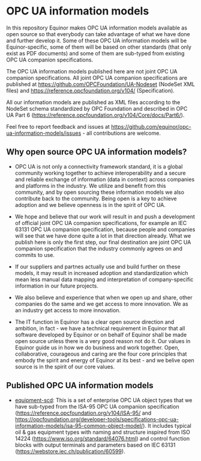 # OPC UA information models

In this repository Equinor makes OPC UA information models available as open source so that everybody can take advantage of what we have done and further develop it. Some of these OPC UA information models will be Equinor-specific, some of them will be based on other standards (that only exist as PDF documents) and some of them are sub-typed from existing OPC UA companion specifications. 

The OPC UA information models published here are not joint OPC UA companion specifications. All joint OPC UA companion specifications are published at https://github.com/OPCFoundation/UA-Nodeset (NodeSet XML files) and https://reference.opcfoundation.org/v104/ (Specification).

All our information models are published as XML files according to the NodeSet schema standardized by OPC Foundation and described in OPC UA Part 6 (https://reference.opcfoundation.org/v104/Core/docs/Part6/). 

Feel free to report feedback and issues at https://github.com/equinor/opc-ua-information-models/issues - all contributions are welcome.

## Why open source OPC UA information models?

* OPC UA is not only a connectivity framework standard, it is a global community working together to achieve interoperability and a secure and reliable exchange of information (data in context) across companies and platforms in the industry. We utilize and benefit from this community, and by open sourcing these information models we also contribute back to the community. Being open is a key to achieve adoption and we believe openness is in the spirit of OPC UA.

* We hope and believe that our work will result in and push a development of official joint OPC UA companion specifications, for example an IEC 63131 OPC UA companion specification, because people and companies will see that we have done quite a lot in that direction already. What we publish here is only the first step, our final destination are joint OPC UA companion specification that the industry commonly agrees on and commits to use. 

* If our suppliers and partnes actually use and build further on these models, it may result in increased adoption and standardization which mean less manual data mapping and interpretation of company-specific information in our future projects.

* We also believe and experience that when we open up and share, other companies do the same and we get access to more innovation. We as an industry get access to more innovation.

* The IT function in Equinor has a clear open source direction and ambition, in fact - we have a technical requirement in Equinor that all software developed by Equinor or on behalf of Equinor shall be made open source unless there is a very good reason not do it. Our values in Equinor guide us in how we do business and work together. Open, collaborative, courageous and caring are the four core principles that embody the spirit and energy of Equinor at its best - and we belive open source is in the spirit of our core values. 

## Published OPC UA information models

* [equipment-scd](https://github.com/equinor/opc-ua-information-models/tree/master/equipment-scd): This is a set of enterprise OPC UA object types that we have sub-typed from the ISA-95 OPC UA companion specification (https://reference.opcfoundation.org/v104/ISA-95/ and https://opcfoundation.org/developer-tools/specifications-opc-ua-information-models/isa-95-common-object-model/). It includes typical oil & gas equipment types with naming and structure inspired from ISO 14224 (https://www.iso.org/standard/64076.html) and control function blocks with output terminals and parameters based on IEC 63131 (https://webstore.iec.ch/publication/60599). 
